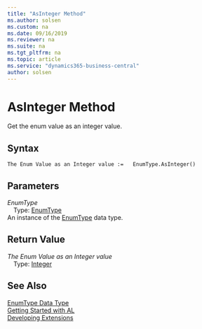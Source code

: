 ```yaml
---
title: "AsInteger Method"
ms.author: solsen
ms.custom: na
ms.date: 09/16/2019
ms.reviewer: na
ms.suite: na
ms.tgt_pltfrm: na
ms.topic: article
ms.service: "dynamics365-business-central"
author: solsen
---
```

[//]: # (START>DO_NOT_EDIT)
[//]: # (IMPORTANT:Do not edit any of the content between here and the END>DO_NOT_EDIT.)
[//]: # (Any modifications should be made in the .xml files in the ModernDev repo.)
# AsInteger Method
Get the enum value as an integer value.


## Syntax
```
The Enum Value as an Integer value :=   EnumType.AsInteger()
```

## Parameters
*EnumType*  
&emsp;Type: [EnumType](enumtype-data-type.md)  
An instance of the [EnumType](enumtype-data-type.md) data type.  

## Return Value
*The Enum Value as an Integer value*  
&emsp;Type: [Integer](../integer/integer-data-type.md)  
  


[//]: # (IMPORTANT: END>DO_NOT_EDIT)
## See Also
[EnumType Data Type](enumtype-data-type.md)  
[Getting Started with AL](../../devenv-get-started.md)  
[Developing Extensions](../../devenv-dev-overview.md)  